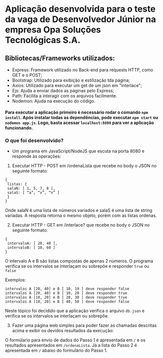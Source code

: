 # Aplicação desenvolvida para o teste da vaga de Desenvolvedor Júnior na empresa Opa Soluções Tecnológicas S.A.  
## Bibliotecas/Frameworks utilizados:
* Express: Framework utilizado no Back-end para requests HTTP, como GET e o POST;
* Bootstrap: Utilizado para exibição e estilização tda página;
* Axios: Utilizado para executar um get de um json em "interlace";
* Ejs: Ajuda a enviar dados as páginas pelo Express;
* Path: Facilita a interagir com os arquivos facilmente.
* Nodemon: Ajuda na execução do código. 

#### Para executar a aplicação primeiro é necessário rodar o comando `npm install`.  Após instalar todas as dependências, pode executar `npm start` ou `nodemon app.js`. Logo, basta acessar `localhost:8080` para ver a aplicação funcionando.  

### O que foi desenvolvido?
* Um programa em JavaScript/NodeJS que escuta na porta 8080 e responde às operações: 
1. Executar HTTP - POST em /ordenaLista que recebe no body o JSON no seguinte formato:
```
{
 listas: {
 salaN: [ 1, 5, 7, 8 ],
 salaS: [ “a”, “x”, “n” ]
 }
}
```
Onde salaN é uma lista de números variados e salaS é uma lista de string variadas. A resposta retorna o mesmo objeto, porém com as listas ordenas.  

2. Executar HTTP - GET em /interlace? que recebe no body o JSON no seguinte formato:
```
{
 intervaloA: [ 20, 40 ],
 intervaloB: [ 10, 60 ]
}
```
O intervalo A e B são listas compostas de apenas 2 números. O programa verifica se os intervalos se interlaçam ou sobrepõe e responder `true` ou `false`  

Exemplos:  
```
intervalos A [20, 40] e B [ 10, 19 ] deve responder false
intervalos A [20, 40] e B [ 10, 20 ] deve responder true
intervalos A [10, 20] e B [ 20, 30 ] deve responder true
intervalos A [10, 20] e B [ 40, 50 ] deve responder false
```
Neste tópico foi decidido que a aplicação verifica o arquivo `db.json` e verifica se os intervalos se interlaçam ou sobrepõe.

3. Fazer uma página web simples para poder fazer as chamadas descritas acima e exibir os devidos resultados da execução:   

O formúlario para envio de dados do Passo 1 é apresentada em `/` e os resultados apresentados em `/ordenaLista`. Já a lista do Passo 2 é apresentada em `/` abaixo do formulário do Passo 1.
